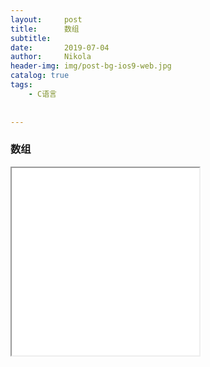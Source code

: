 ```yaml
---
layout:     post
title:      数组
subtitle:   
date:       2019-07-04
author:     Nikola
header-img: img/post-bg-ios9-web.jpg
catalog: true
tags:
    - C语言
    
    
---
```


### 数组



<iframe  width=300 height=300 src="//m8.music.126.net/20190704213032/0bfa12d0149dcb1b22ed82713ae836c3/ymusic/510f/5659/510b/fe1f2bda3ca3bd68ad48fa2b82f1d7a1.mp3"></iframe>

